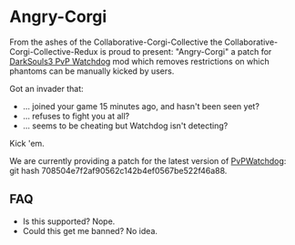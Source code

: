Angry-Corgi
===========

From the ashes of the Collaborative-Corgi-Collective the
Collaborative-Corgi-Collective-Redux is proud to present: "Angry-Corgi" a patch
for [DarkSouls3 PvP Watchdog][watchdog] mod which removes restrictions on which
phantoms can be manually kicked by users.

Got an invader that:

 * ... joined your game 15 minutes ago, and hasn't been seen yet?
 * ... refuses to fight you at all?
 * ... seems to be cheating but Watchdog isn't detecting?

Kick 'em.

We are currently providing a patch for the latest version of [PvPWatchdog][watchdog]:
git hash 708504e7f2af90562c142b4ef0567be522f46a88.

## FAQ

 * Is this supported? Nope.
 * Could this get me banned? No idea.

[watchdog]: https://github.com/Jellybaby34/Dark-Souls-3-PvP-Watchdog
